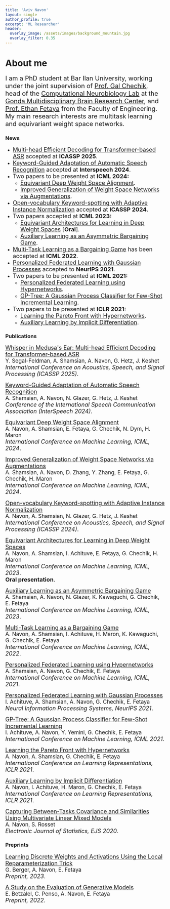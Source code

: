 ```yaml
---
title: 'Aviv Navon'
layout: single
author_profile: true
excerpt: 'ML Researcher'
header:
  overlay_image: /assets/images/background_mountain.jpg
  overlay_filter: 0.35
---
```


# About me

<span style="font-size:20px;">I am a PhD student at Bar Ilan University, working under the joint supervision of <a href="https://chechiklab.biu.ac.il/~gal/"> Prof. Gal Chechik</a>, head of the <a href="http://chechiklab.biu.ac.il/"> Computational Neurobiology Lab</a> at the <a href="http://www.gondabrain.biu.ac.il/">Gonda Multidisciplinary Brain Research Center</a>, and <a href="http://www.eng.biu.ac.il/fetayae/"> Prof. Ethan Fetaya</a> from the Faculty of Engineering. My main research interests are multitask learning and equivariant weight space networks.</span>

### News

- <span style="font-size:18px;">[Multi-head Efficient Decoding for Transformer-based ASR](https://arxiv.org/abs/2409.15869) accepted at **ICASSP 2025**.</span>
- <span style="font-size:18px;">[Keyword-Guided Adaptation of Automatic Speech Recognition](https://arxiv.org/abs/2406.02649) accepted at **Interspeech 2024**.</span>
- <span style="font-size:18px;">Two papers to be presented at **ICML 2024:**</span>
	- <span style="font-size:18px;">[Equivariant Deep Weight Space Alignment](https://arxiv.org/abs/2310.13397).</span>
	- <span style="font-size:18px;">[Improved Generalization of Weight Space Networks via Augmentations](https://arxiv.org/abs/2402.04081).</span>
- <span style="font-size:18px;">[Open-vocabulary Keyword-spotting with Adaptive Instance Normalization](https://arxiv.org/abs/2309.08561) accepted at **ICASSP 2024**.</span>
- <span style="font-size:18px;">Two papers accepted at **ICML 2023:**</span>
  - <span style="font-size:18px;">[Equivariant Architectures for Learning in Deep Weight Spaces](https://arxiv.org/abs/2301.12780) [**Oral**].</span>
  - <span style="font-size:18px;">[Auxiliary Learning as an Asymmetric Bargaining Game](https://arxiv.org/abs/2301.13501).</span>
- <span style="font-size:18px;">[Multi-Task Learning as a Bargaining Game](https://arxiv.org/abs/2202.01017) has been accepted at **ICML 2022**.</span>
- <span style="font-size:18px;">[Personalized Federated Learning with Gaussian Processes](https://arxiv.org/abs/2106.15482) accepted to **NeurIPS 2021**.</span>
- <span style="font-size:18px;">Two papers to be presented at **ICML 2021:**</span>
	- <span style="font-size:18px;">[Personalized Federated Learning using Hypernetworks](https://avivsham.github.io/pfedhn/).</span>
	- <span style="font-size:18px;">[GP-Tree: A Gaussian Process Classifier for Few-Shot Incremental Learning](https://arxiv.org/abs/2102.07868).</span>
- <span style="font-size:18px;">Two papers to be presented at **ICLR 2021:**</span>
	- <span style="font-size:18px;">[Learning the Pareto Front with Hypernetworks](https://avivnavon.github.io/ParetoHN/).</span>
	- <span style="font-size:18px;">[Auxiliary Learning by Implicit Differentiation](https://avivnavon.github.io/AuxiLearn/).</span>

### Publications

<span style="font-size:18px;">[Whisper in Medusa's Ear: Multi-head Efficient Decoding for Transformer-based ASR](https://arxiv.org/abs/2409.15869)</span><br>
<span style="font-size:17px;"> Y. Segal-Feldman, A. Shamsian, A. Navon, G. Hetz, J. Keshet</span><br>
<span style="font-size:18px;"> _International Conference on Acoustics, Speech, and Signal Processing (ICASSP 2025)_.</span><br>
<!-- --- -->

<span style="font-size:18px;">[Keyword-Guided Adaptation of Automatic Speech Recognition](https://arxiv.org/abs/2406.02649)</span><br>
<span style="font-size:17px;"> A. Shamsian, A. Navon, N. Glazer, G. Hetz, J. Keshet</span><br>
<span style="font-size:18px;"> _Conference of the International Speech Communication Association (InterSpeech 2024)_.</span><br>
<!-- --- -->

<span style="font-size:18px;">[Equivariant Deep Weight Space Alignment](https://arxiv.org/abs/2310.13397)</span><br>
<span style="font-size:17px;"> A. Navon, A. Shamsian, E. Fetaya, G. Chechik, N. Dym, H. Maron </span><br>
<span style="font-size:18px;"> _International Conference on Machine Learning, ICML, 2024_.</span><br>
<!-- --- -->

<span style="font-size:18px;">[Improved Generalization of Weight Space Networks via Augmentations](https://arxiv.org/abs/2402.04081)</span><br>
<span style="font-size:17px;"> A. Shamsian, A. Navon,  D. Zhang, Y. Zhang, E. Fetaya, G. Chechik, H. Maron </span><br>
<span style="font-size:18px;"> _International Conference on Machine Learning, ICML, 2024_.</span><br>
<!-- --- -->

<span style="font-size:18px;">[Open-vocabulary Keyword-spotting with Adaptive Instance Normalization](https://arxiv.org/abs/2309.08561)</span><br>
<span style="font-size:17px;"> A. Navon, A. Shamsian, N. Glazer, G. Hetz, J. Keshet</span><br>
<span style="font-size:18px;"> _International Conference on Acoustics, Speech, and Signal Processing (ICASSP 2024)_.</span><br>
<!-- --- -->

<span style="font-size:18px;">[Equivariant Architectures for Learning in Deep Weight Spaces](https://arxiv.org/abs/2301.12780)</span><br>
<span style="font-size:17px;"> A. Navon, A. Shamsian, I. Achituve, E. Fetaya, G. Chechik, H. Maron </span><br>
<span style="font-size:18px;"> _International Conference on Machine Learning, ICML, 2023_.</span><br>
<span style="font-size:18px;"> **Oral presentation**.</span><br>
<!-- --- -->

<span style="font-size:18px;">[Auxiliary Learning as an Asymmetric Bargaining Game](https://arxiv.org/abs/2301.13501)</span><br>
<span style="font-size:17px;"> A. Shamsian, A. Navon, N. Glazer, K. Kawaguchi, G. Chechik, E. Fetaya </span><br>
<span style="font-size:18px;"> _International Conference on Machine Learning, ICML, 2023_.</span><br>
<!-- --- -->

<span style="font-size:18px;">[Multi-Task Learning as a Bargaining Game](https://arxiv.org/abs/2202.01017)</span><br>
<span style="font-size:17px;"> A. Navon, A. Shamsian, I. Achituve, H. Maron, K. Kawaguchi, G. Chechik, E. Fetaya </span><br>
<span style="font-size:18px;"> _International Conference on Machine Learning, ICML, 2022_.</span><br>
<!-- --- -->

<span style="font-size:18px;">[Personalized Federated Learning using Hypernetworks](https://arxiv.org/abs/2103.04628)</span><br>
<span style="font-size:17px;"> A. Shamsian, A. Navon, G. Chechik, E. Fetaya </span><br>
<span style="font-size:18px;"> _International Conference on Machine Learning, ICML, 2021_.</span><br>
<!-- --- -->

<span style="font-size:18px;">[Personalized Federated Learning with Gaussian Processes](https://arxiv.org/abs/2106.15482)</span><br>
<span style="font-size:17px;">I. Achituve, A. Shamsian, A. Navon, G. Chechik, E. Fetaya </span><br>
<span style="font-size:18px;">_Neural Information Processing Systems, NeurIPS 2021_.</span><br>
<!-- --- -->

<span style="font-size:18px;">[GP-Tree: A Gaussian Process Classifier for Few-Shot Incremental Learning](https://arxiv.org/abs/2102.07868)</span><br>
<span style="font-size:17px;">I. Achituve, A. Navon, Y. Yemini, G. Chechik, E. Fetaya </span><br>
<span style="font-size:18px;">_International Conference on Machine Learning, ICML 2021_.</span><br>
<!-- --- -->

<span style="font-size:18px;">[Learning the Pareto Front with Hypernetworks](https://arxiv.org/abs/2010.04104)</span><br>
<span style="font-size:17px;">A. Navon, A. Shamsian, G. Chechik, E. Fetaya </span><br>
<span style="font-size:18px;">_International Conference on Learning Representations, ICLR 2021_.</span><br>
<!-- --- -->

<span style="font-size:18px;">[Auxiliary Learning by Implicit Differentiation](https://arxiv.org/abs/2007.02693)</span><br>
<span style="font-size:17px;">A. Navon, I. Achituve, H. Maron, G. Chechik, E. Fetaya </span><br>
<span style="font-size:18px;">_International Conference on Learning Representations, ICLR 2021_.</span><br>
<!-- --- -->

<span style="font-size:18px;">[Capturing Between-Tasks Covariance and Similarities Using Multivariate Linear Mixed Models](https://projecteuclid.org/euclid.ejs/1603245663)</span><br>
<span style="font-size:17px;">A. Navon, S. Rosset </span><br>
<span style="font-size:18px;">_Electronic Journal of Statistics, EJS 2020_.</span><br>

### Preprints

<span style="font-size:18px;">[Learning Discrete Weights and Activations Using the Local Reparameterization Trick](https://arxiv.org/abs/2307.01683)</span><br>
<span style="font-size:17px;"> G. Berger, A. Navon, E. Fetaya </span><br>
<span style="font-size:18px;"> _Preprint, 2023_.</span><br>

<span style="font-size:18px;">[A Study on the Evaluation of Generative Models](https://arxiv.org/abs/2206.10935)</span><br>
<span style="font-size:17px;"> E. Betzalel, C. Penso, A. Navon, E. Fetaya </span><br>
<span style="font-size:18px;"> _Preprint, 2022_.</span><br>
<!-- --- -->
